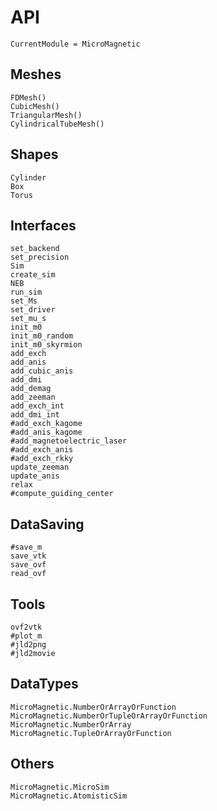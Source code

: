 # API

```@meta
CurrentModule = MicroMagnetic
```

## Meshes
```@docs
FDMesh()
CubicMesh()
TriangularMesh()
CylindricalTubeMesh()
```

## Shapes
```@docs
Cylinder
Box
Torus
```

## Interfaces

```@docs
set_backend
set_precision
Sim
create_sim
NEB
run_sim
set_Ms
set_driver
set_mu_s
init_m0
init_m0_random
init_m0_skyrmion
add_exch
add_anis
add_cubic_anis
add_dmi
add_demag
add_zeeman
add_exch_int
add_dmi_int
#add_exch_kagome
#add_anis_kagome
#add_magnetoelectric_laser
#add_exch_anis
#add_exch_rkky
update_zeeman
update_anis
relax
#compute_guiding_center
```

## DataSaving

```@docs
#save_m
save_vtk
save_ovf
read_ovf
```


## Tools

```@docs
ovf2vtk
#plot_m
#jld2png
#jld2movie
```

## DataTypes

```@docs
MicroMagnetic.NumberOrArrayOrFunction
MicroMagnetic.NumberOrTupleOrArrayOrFunction
MicroMagnetic.NumberOrArray
MicroMagnetic.TupleOrArrayOrFunction
```

## Others

```@docs
MicroMagnetic.MicroSim
MicroMagnetic.AtomisticSim
```